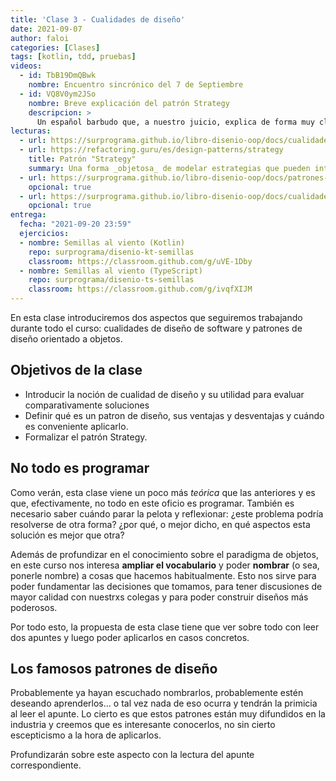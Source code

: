 ```yaml
---
title: 'Clase 3 - Cualidades de diseño'
date: 2021-09-07
author: faloi
categories: [Clases]
tags: [kotlin, tdd, pruebas]
videos:
  - id: TbB19DmQBwk
    nombre: Encuentro sincrónico del 7 de Septiembre
  - id: VQ8V0ym2JSo
    nombre: Breve explicación del patrón Strategy
    descripcion: >
      Un español barbudo que, a nuestro juicio, explica de forma muy clara los patrones de diseño.
lecturas:
  - url: https://surprograma.github.io/libro-disenio-oop/docs/cualidades-disenio/cualidades-independientes-tecnologia/
  - url: https://refactoring.guru/es/design-patterns/strategy
    title: Patrón "Strategy"
    summary: Una forma _objetosa_ de modelar estrategias que pueden intercambiarse.
  - url: https://surprograma.github.io/libro-disenio-oop/docs/patrones-disenio/introduccion/
    opcional: true
  - url: https://surprograma.github.io/libro-disenio-oop/docs/cualidades-disenio/introduccion/
    opcional: true
entrega:
  fecha: "2021-09-20 23:59"
  ejercicios:
  - nombre: Semillas al viento (Kotlin)
    repo: surprograma/disenio-kt-semillas
    classroom: https://classroom.github.com/g/uVE-1Dby
  - nombre: Semillas al viento (TypeScript)
    repo: surprograma/disenio-ts-semillas
    classroom: https://classroom.github.com/g/ivqfXIJM
---
```


En esta clase introduciremos dos aspectos que seguiremos trabajando durante todo el curso: cualidades de diseño de software y patrones de diseño orientado a objetos.

## Objetivos de la clase

* Introducir la noción de cualidad de diseño y su utilidad para evaluar comparativamente soluciones
* Definir qué es un patron de diseño, sus ventajas y desventajas y cuándo es conveniente aplicarlo.
* Formalizar el patrón Strategy.

## No todo es programar

Como verán, esta clase viene un poco más _teórica_ que las anteriores y es que, efectivamente, no todo en este oficio es programar. También es necesario saber cuándo parar la pelota y reflexionar: ¿este problema podría resolverse de otra forma? ¿por qué, o mejor dicho, en qué aspectos esta solución es mejor que otra?

Además de profundizar en el conocimiento sobre el paradigma de objetos, en este curso nos interesa **ampliar el vocabulario** y poder **nombrar** (o sea, ponerle nombre) a cosas que hacemos habitualmente. Esto nos sirve para poder fundamentar las decisiones que tomamos, para tener discusiones de mayor calidad con nuestrxs colegas y para poder construir diseños más poderosos.

Por todo esto, la propuesta de esta clase tiene que ver sobre todo con leer dos apuntes y luego poder aplicarlos en casos concretos.

## Los famosos patrones de diseño

Probablemente ya hayan escuchado nombrarlos, probablemente estén deseando aprenderlos... o tal vez nada de eso ocurra y tendrán la primicia al leer el apunte. Lo cierto es que estos patrones están muy difundidos en la industria y creemos que es interesante conocerlos, no sin cierto escepticismo a la hora de aplicarlos.

Profundizarán sobre este aspecto con la lectura del apunte correspondiente.
